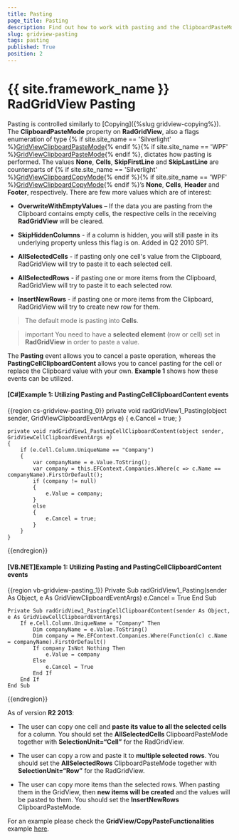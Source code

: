 ```yaml
---
title: Pasting
page_title: Pasting
description: Find out how to work with pasting and the ClipboardPasteMode property of RadGridView - Telerik's {{ site.framework_name }} DataGrid.
slug: gridview-pasting
tags: pasting
published: True
position: 2
---
```


# {{ site.framework_name }} RadGridView Pasting

Pasting is controlled similarly to [Copying]({%slug gridview-copying%}). The __ClipboardPasteMode__ property on __RadGridView__, also a flags enumeration of type 
  {% if site.site_name == 'Silverlight' %}[GridViewClipboardPasteMode](http://www.telerik.com/help/silverlight/t_telerik_windows_controls_gridviewclipboardpastemode.html){% endif %}{% if site.site_name == 'WPF' %}[GridViewClipboardPasteMode](http://www.telerik.com/help/wpf/t_telerik_windows_controls_gridviewclipboardpastemode.html){% endif %}, dictates how pasting is performed. The values __None__, __Cells__, __SkipFirstLine__ and __SkipLastLine__ are counterparts of 
  {% if site.site_name == 'Silverlight' %}[GridViewClipboardCopyMode](http://www.telerik.com/help/silverlight/t_telerik_windows_controls_gridviewclipboardpastemode.html){% endif %}{% if site.site_name == 'WPF' %}[GridViewClipboardCopyMode](http://www.telerik.com/help/wpf/t_telerik_windows_controls_gridviewclipboardcopymode.html){% endif %}’s __None__, __Cells__, __Header__ and __Footer__, respectively. There are few more values which are of interest:

* __OverwriteWithEmptyValues__ – If the data you are pasting from the Clipboard contains empty cells, the respective cells in the receiving __RadGridView__ will be cleared.
            

* __SkipHiddenColumns__ - if a column is hidden, you will still paste in its underlying property unless this flag is on. Added in Q2 2010 SP1.
            

* __AllSelectedCells__ - if pasting only one cell's value from the Clipboard, RadGridView will try to paste it to each selected cell.
            

* __AllSelectedRows__ - if pasting one or more items from the Clipboard, RadGridView will try to paste it to each selected row.
            

* __InsertNewRows__ - if pasting one or more items from the Clipboard, RadGridView will try to create new row for them.
            

>The default mode is pasting into __Cells__.

>important You need to have a __selected element__ (row or cell) set in __RadGridView__ in order to paste a value. 
          

The __Pasting__ event allows you to cancel a paste operation, whereas the __PastingCellClipboardContent__ allows you to cancel pasting for the cell or replace the Clipboard value with your own. __Example 1__ shows how these events can be utilized.
         

#### __[C#]Example 1: Utilizing Pasting and PastingCellClipboardContent events__

{{region cs-gridview-pasting_0}}
	private void radGridView1_Pasting(object sender, GridViewClipboardEventArgs e)
	{
	    e.Cancel = true;
	}
	
	private void radGridView1_PastingCellClipboardContent(object sender, GridViewCellClipboardEventArgs e)
	{
	    if (e.Cell.Column.UniqueName == "Company")
	    {
	        var companyName = e.Value.ToString();
	        var company = this.EFContext.Companies.Where(c => c.Name == companyName).FirstOrDefault();
	        if (company != null)
	        {
	            e.Value = company;
	        }
	        else
	        {
	            e.Cancel = true;
	        }
	    }
	}
{{endregion}}

#### __[VB.NET]Example 1: Utilizing Pasting and PastingCellClipboardContent events__

{{region vb-gridview-pasting_1}}
	Private Sub radGridView1_Pasting(sender As Object, e As GridViewClipboardEventArgs)
	    e.Cancel = True
	End Sub
	
	Private Sub radGridView1_PastingCellClipboardContent(sender As Object, e As GridViewCellClipboardEventArgs)
	    If e.Cell.Column.UniqueName = "Company" Then
	        Dim companyName = e.Value.ToString()
	        Dim company = Me.EFContext.Companies.Where(Function(c) c.Name = companyName).FirstOrDefault()
	        If company IsNot Nothing Then
	            e.Value = company
	        Else
	            e.Cancel = True
	        End If
	    End If
	End Sub
{{endregion}}

As of version __R2 2013__:
        

* The user can copy one cell and __paste its value to all the selected cells__ for a column. You should set the __AllSelectedCells__ ClipboardPasteMode together with __SelectionUnit=“Cell”__ for the RadGridView.
            

* The user can copy a row and paste it to __multiple selected rows__. You should set the __AllSelectedRows__ ClipboardPasteMode together with __SelectionUnit=“Row”__ for the RadGridView.
            

* The user can copy more items than the selected rows. When pasting them in the GridView, then __new items will be created__ and the values will be pasted to them. You should set the __InsertNewRows__ ClipboardPasteMode.
            

For an example please check the __GridView/CopyPasteFunctionalities__ example [here](https://github.com/telerik/xaml-sdk/).
        
